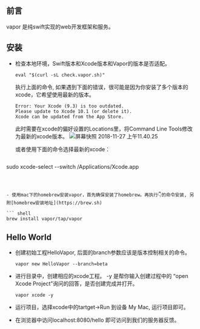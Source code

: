 ## 前言

vapor 是纯swift实现的web开发框架和服务。

## 安装

- 检查本地环境，Swift版本和Xcode版本和Vapor的版本是否适配。

  ``` shell
  eval "$(curl -sL check.vapor.sh)"
  ```

  执行上面的命令, 如果遇到下面的错误，很可能是因为你安装了多个版本的xcode，它希望使用最新的版本。

  ``` shell
  Error: Your Xcode (9.3) is too outdated.
  Please update to Xcode 10.1 (or delete it).
  Xcode can be updated from the App Store.
  ```

  此时需要在xcode的偏好设置的Locations里，将Command Line Tools修改为最新的xcode版本。
  ![屏幕快照 2018-11-27 上午11.40.25](https://ws4.sinaimg.cn/large/006tNbRwgy1fxmgyyc0q4j30m80f8tar.jpg)

  或者使用下面的命令选择最新的xcode：

  ```shell
sudo xcode-select --switch /Applications/Xcode.app
  ```



- 使用mac下的homebrew安装vapor，首先确保安装了homebrew。再执行👇的命令安装, 另附[homebrew安装地址](https://brew.sh)

  ``` shell
  brew install vapor/tap/vapor
  ```



## Hello World

- 创建初始工程HelloVapor, 后面的branch参数应该是版本控制相关的命令。

  ``` shell
  vapor new HelloVapor --branch=beta
  ```

- 进行目录中，创建相应的xcode工程。 -y 是帮你输入创建过程中的 “open Xcode Project”询问的回答，是否创建完成并打开。

  ``` shell
  vapor xcode -y
  ```

- 运行项目，选择xcode中的tartget->Run 到设备 My Mac, 运行项目即可。

- 在浏览器中访问localhost:8080/hello 即可访问到我们的服务器反馈。